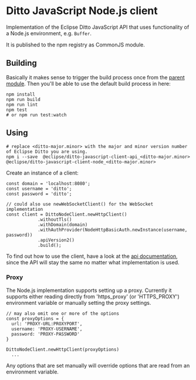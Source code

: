 # Ditto JavaScript Node.js client

Implementation of the Eclipse Ditto JavaScript API that uses functionality of a Node.js environment, 
e.g. `Buffer`.

It is published to the npm registry as CommonJS module.

## Building
Basically it makes sense to trigger the build process once from
the [parent module](../../README.md). Then you'll be able to
use the default build process in here:

```
npm install
npm run build
npm run lint
npm test
# or npm run test:watch
```

## Using

```
# replace <ditto-major.minor> with the major and minor version number of Eclipse Ditto you are using.
npm i --save  @eclipse/ditto-javascript-client-api_<ditto-major.minor> @eclipse/ditto-javascript-client-node_<ditto-major.minor>
```

Create an instance of a client:

```
const domain = 'localhost:8080';
const username = 'ditto';
const password = 'ditto';

// could also use newWebSocketClient() for the WebSocket implementation
const client = DittoNodeClient.newHttpClient()
            .withoutTls()
            .withDomain(domain)
            .withAuthProvider(NodeHttpBasicAuth.newInstance(username, password))
            .apiVersion2()
            .build();
```

To find out how to use the client, have a look at the [api documentation](../api/README.md#Using-the-client),
since the API will stay the same no matter what implementation is used.


### Proxy
The Node.js implementation supports setting up a proxy. 
Currently it supports either reading directly from 'https_proxy' (or 'HTTPS_PROXY') environment variable
or manually setting the proxy settings.

```
// may also omit one or more of the options
const proxyOptions = {
  url: 'PROXY-URL:PROXYPORT',
  username: 'PROXY-USERNAME',
  password: 'PROXY-PASSWORD'
}

DittoNodeClient.newHttpClient(proxyOptions)
  ...
```
Any options that are set manually will override options that are read from an environment variable.
